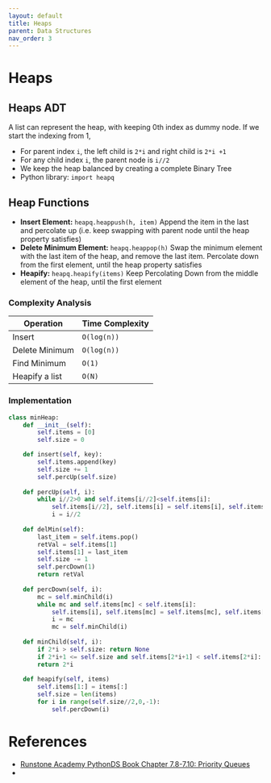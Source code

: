 ```yaml
---
layout: default
title: Heaps
parent: Data Structures
nav_order: 3
---
```


# Heaps

## Heaps ADT

A list can represent the heap, with keeping 0th index as dummy node. If we start the indexing from 1,

- For parent index `i`, the left child is `2*i` and right child is `2*i +1`
- For any child index `i`, the parent node is `i//2`
- We keep the heap balanced by creating a complete Binary Tree
- Python library: `import heapq`

## Heap Functions

- **Insert Element:**  `heapq.heappush(h, item)` Append the item in the last and percolate up (i.e. keep swapping with parent node until the heap property satisfies)
- **Delete Minimum Element:** `heapq.heappop(h)` Swap the minimum element with the last item of the heap, and remove the last item. Percolate down from the first element, until the heap property satisfies
- **Heapify:** `heapq.heapify(items)` Keep Percolating Down from the middle element of the heap, until the first element

### Complexity Analysis

| Operation      | Time Complexity |
| -------------- | --------------- |
| Insert         | `O(log(n))`     |
| Delete Minimum | `O(log(n))`     |
| Find Minimum   | `O(1)`          |
| Heapify a list | `O(N)`          |

### Implementation


```python
class minHeap:
	def __init__(self):
		self.items = [0]
		self.size = 0

	def insert(self, key):
		self.items.append(key)
		self.size += 1
		self.percUp(self.size)
	
	def percUp(self, i):
		while i//2>0 and self.items[i//2]<self.items[i]:
			self.items[i//2], self.items[i] = self.items[i], self.items[i//2] 
			i = i//2
	
	def delMin(self):
		last_item = self.items.pop()
		retVal = self.items[1]
		self.items[1] = last_item
		self.size -= 1
		self.percDown(1)
		return retVal
	
	def percDown(self, i):
		mc = self.minChild(i) 
		while mc and self.items[mc] < self.items[i]:
			self.items[i], self.items[mc] = self.items[mc], self.items[i]
			i = mc
			mc = self.minChild(i)
	
	def minChild(self, i):
		if 2*i > self.size: return None
		if 2*i+1 <= self.size and self.items[2*i+1] < self.items[2*i]: return 2*i+1
		return 2*i
	
	def heapify(self, items)
		self.items[1:] = items[:]
		self.size = len(items)
		for i in range(self.size//2,0,-1):
			self.percDown(i)
```



# References

- [Runstone Academy PythonDS Book Chapter 7.8-7.10: Priority Queues](https://runestone.academy/ns/books/published/pythonds/Trees/PriorityQueueswithBinaryHeaps.html)
- 
